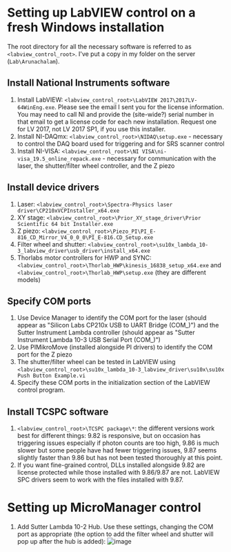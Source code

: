 # Setting up LabVIEW control on a fresh Windows installation

The root directory for all the necessary software is referred to as `<labview_control_root>`. I've put a copy in my folder on the server (`Lab\Arunachalam`).

## Install National Instruments software
1. Install LabVIEW: `<labview_control_root>\LabVIEW 2017\2017LV-64WinEng.exe`. Please see the email I sent you for the license information. You may need to call NI and provide the (site-wide?) serial number in that email to get a license code for each new installation. Request one for LV 2017, not LV 2017 SP1, if you use this installer.
1. Install NI-DAQmx: `<labview_control_root>\NIDAQ\setup.exe` - necessary to control the DAQ board used for triggering and for SRS scanner control
1. Install NI-VISA: `<labview_control_root>\NI VISA\ni-visa_19.5_online_repack.exe` - necessary for communication with the laser, the shutter/filter wheel controller, and the Z piezo

## Install device drivers
1. Laser: `<labview_control_root>\Spectra-Physics laser driver\CP210xVCPInstaller_x64.exe`
1. XY stage: `<labview_control_root>\Prior_XY_stage_driver\Prior Scientific 64 bit Installer.exe`
1. Z piezo: `<labview_control_root>\Piezo_PI\PI_E-816_CD_Mirror_V4_0_0_0\PI_E-816.CD_Setup.exe`
1. Filter wheel and shutter: `<labview_control_root>\su10x_lambda_10-3_labview_driver\usb_driver\install_x64.exe`
1. Thorlabs motor controllers for HWP and SYNC: `<labview_control_root>\Thorlab_HWP\kinesis_16838_setup_x64.exe` and `<labview_control_root>\Thorlab_HWP\setup.exe` (they are different models)

## Specify COM ports
1. Use Device Manager to identify the COM port for the laser (should appear as "Silicon Labs CP210x USB to UART Bridge (COM_)") and the Sutter Instrument Lambda controller (should appear as "Sutter Instrument Lambda 10-3 USB Serial Port (COM_)")
1. Use PIMikroMove (installed alongside PI drivers) to identify the COM port for the Z piezo
1. The shutter/filter wheel can be tested in LabVIEW using `<labview_control_root>\su10x_lambda_10-3_labview_driver\su10x\su10x Push Button Example.vi`
1. Specify these COM ports in the initialization section of the LabVIEW control program.

## Install TCSPC software
1. `<labview_control_root>\TCSPC package\*`: the different versions work best for different things: 9.82 is responsive, but on occasion has triggering issues especially if photon counts are too high, 9.86 is much slower but some people have had fewer triggering issues, 9.87 seems slightly faster than 9.86 but has not been tested thoroughly at this point.
1. If you want fine-grained control, DLLs installed alongside 9.82 are license protected while those installed with 9.86/9.87 are not. LabVIEW SPC drivers seem to work with the files installed with 9.87.

# Setting up MicroManager control

1. Add Sutter Lambda 10-2 Hub. Use these settings, changing the COM port as appropriate (the option to add the filter wheel and shutter will pop up after the hub is added):
![image](https://user-images.githubusercontent.com/45492958/179087317-2b2cd4b1-f650-4b35-af97-20d3abc558b5.png)

